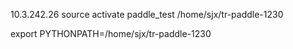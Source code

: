 10.3.242.26
source activate paddle_test
/home/sjx/tr-paddle-1230

export PYTHONPATH=/home/sjx/tr-paddle-1230


